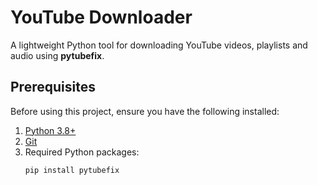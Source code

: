 # YouTube Downloader

A lightweight Python tool for downloading YouTube videos, playlists and audio using **pytubefix**.

<!-- ![YouTube Downloader Demo](https://example.com/demo.gif) *(optional: add demo gif/image)* -->

## Prerequisites

Before using this project, ensure you have the following installed:

1. [Python 3.8+](https://www.python.org/downloads/)
2. [Git](https://git-scm.com/)
3. Required Python packages:
   ```bash 
   pip install pytubefix